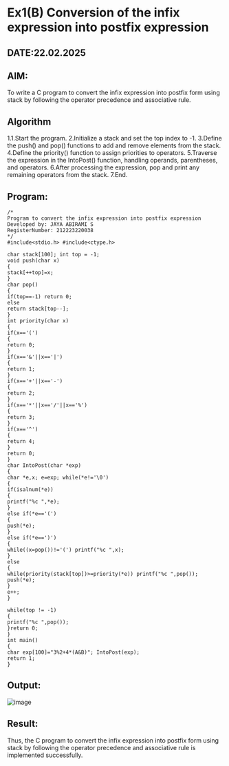 # Ex1(B) Conversion of the infix expression into postfix expression
## DATE:22.02.2025
## AIM:
To write a C program to convert the infix expression into postfix form using stack by following the operator precedence and associative rule.

## Algorithm
1.1.Start the program.
2.Initialize a stack and set the top index to -1.
3.Define the push() and pop() functions to add and remove elements from the stack.
4.Define the priority() function to assign priorities to operators.
5.Traverse the expression in the IntoPost() function, handling operands, parentheses, and operators.
6.After processing the expression, pop and print any remaining operators from the stack.
7.End. 
   
## Program:
```
/*
Program to convert the infix expression into postfix expression
Developed by: JAYA ABIRAMI S
RegisterNumber: 212223220038
*/
#include<stdio.h> #include<ctype.h>

char stack[100]; int top = -1;
void push(char x)
{
stack[++top]=x;
}
char pop()
{
if(top==-1) return 0;
else
return stack[top--];
}
int priority(char x)
{
if(x=='(')
{
return 0;
}
if(x=='&'||x=='|')
{
return 1;
}
if(x=='+'||x=='-')
{
return 2;
}
if(x=='*'||x=='/'||x=='%')
{
return 3;
}
if(x=='^')
{
return 4;
}
return 0;
}
char IntoPost(char *exp)
{
char *e,x; e=exp; while(*e!='\0')
{
if(isalnum(*e))
{
printf("%c ",*e);
}
else if(*e=='(')
{
push(*e);
}
else if(*e==')')
{
while((x=pop())!='(') printf("%c ",x);
}
else
{
while(priority(stack[top])>=priority(*e)) printf("%c ",pop());
push(*e);
}
e++;
}

while(top != -1)
{
printf("%c ",pop());
}return 0;
}
int main()
{
char exp[100]="3%2+4*(A&B)"; IntoPost(exp);
return 1;
}
```

## Output:

![image](https://github.com/user-attachments/assets/e51017b5-379a-43d7-ad26-788e31b94088)


## Result:
Thus, the C program to convert the infix expression into postfix form using stack by following the operator precedence and associative rule is implemented successfully.
